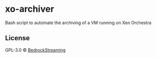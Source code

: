 # xo-archiver
Bash script to automate the archiving of a VM running on Xen Orchestra


## License

GPL-3.0 © [BedrockStreaming](https://www.bedrockstreaming.com/)
